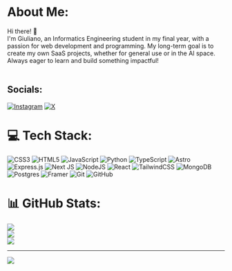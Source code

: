 # About Me:
Hi there! 👋<br>I'm Giuliano, an Informatics Engineering student in my final year, with a passion for web development and programming. My long-term goal is to create my own SaaS projects, whether for general use or in the AI space. Always eager to learn and build something impactful!<br><br>


## Socials:
[![Instagram](https://img.shields.io/badge/Instagram-%23E4405F.svg?logo=Instagram&logoColor=white)](https://instagram.com/l.giuliano.l) [![X](https://img.shields.io/badge/X-black.svg?logo=X&logoColor=white)](https://x.com/SirYogger) 

# 💻 Tech Stack:
![CSS3](https://img.shields.io/badge/css3-%231572B6.svg?style=for-the-badge&logo=css3&logoColor=white) ![HTML5](https://img.shields.io/badge/html5-%23E34F26.svg?style=for-the-badge&logo=html5&logoColor=white) ![JavaScript](https://img.shields.io/badge/javascript-%23323330.svg?style=for-the-badge&logo=javascript&logoColor=%23F7DF1E) ![Python](https://img.shields.io/badge/python-3670A0?style=for-the-badge&logo=python&logoColor=ffdd54) ![TypeScript](https://img.shields.io/badge/typescript-%23007ACC.svg?style=for-the-badge&logo=typescript&logoColor=white) ![Astro](https://img.shields.io/badge/astro-%232C2052.svg?style=for-the-badge&logo=astro&logoColor=white) ![Express.js](https://img.shields.io/badge/express.js-%23404d59.svg?style=for-the-badge&logo=express&logoColor=%2361DAFB) ![Next JS](https://img.shields.io/badge/Next-black?style=for-the-badge&logo=next.js&logoColor=white) ![NodeJS](https://img.shields.io/badge/node.js-6DA55F?style=for-the-badge&logo=node.js&logoColor=white) ![React](https://img.shields.io/badge/react-%2320232a.svg?style=for-the-badge&logo=react&logoColor=%2361DAFB) ![TailwindCSS](https://img.shields.io/badge/tailwindcss-%2338B2AC.svg?style=for-the-badge&logo=tailwind-css&logoColor=white) ![MongoDB](https://img.shields.io/badge/MongoDB-%234ea94b.svg?style=for-the-badge&logo=mongodb&logoColor=white) ![Postgres](https://img.shields.io/badge/postgres-%23316192.svg?style=for-the-badge&logo=postgresql&logoColor=white) ![Framer](https://img.shields.io/badge/Framer-black?style=for-the-badge&logo=framer&logoColor=blue) ![Git](https://img.shields.io/badge/git-%23F05033.svg?style=for-the-badge&logo=git&logoColor=white) ![GitHub](https://img.shields.io/badge/github-%23121011.svg?style=for-the-badge&logo=github&logoColor=white)
# 📊 GitHub Stats:
![](https://github-readme-stats.vercel.app/api?username=GiulianoCode&theme=onedark&hide_border=true&include_all_commits=false&count_private=false)<br/>
![](https://github-readme-streak-stats.herokuapp.com/?user=GiulianoCode&theme=onedark&hide_border=true)<br/>
![](https://github-readme-stats.vercel.app/api/top-langs/?username=GiulianoCode&theme=onedark&hide_border=true&include_all_commits=false&count_private=false&layout=compact)

---
[![](https://visitcount.itsvg.in/api?id=GiulianoCode&icon=6&color=4)](https://visitcount.itsvg.in)

<!-- Proudly created with GPRM ( https://gprm.itsvg.in ) -->

